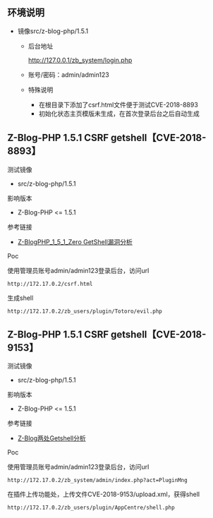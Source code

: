 ## 环境说明

* 镜像src/z-blog-php/1.5.1

  * 后台地址

    http://127.0.0.1/zb_system/login.php

  * 账号/密码：admin/admin123

  * 特殊说明

    * 在根目录下添加了csrf.html文件便于测试CVE-2018-8893
    * 初始化状态主页模版未生成，在首次登录后台之后自动生成

## Z-Blog-PHP 1.5.1 CSRF getshell【CVE-2018-8893】

测试镜像

* src/z-blog-php/1.5.1

影响版本

* Z-Blog-PHP <= 1.5.1

参考链接

* [Z-BlogPHP_1_5_1_Zero GetShell漏洞分析](http://www.freebuf.com/column/169630.html)

Poc

使用管理员账号admin/admin123登录后台，访问url

```shell
http://172.17.0.2/csrf.html
```

生成shell

```
http://172.17.0.2/zb_users/plugin/Totoro/evil.php
```



## Z-Blog-PHP 1.5.1 CSRF getshell【CVE-2018-9153】

测试镜像

- src/z-blog-php/1.5.1

影响版本

- Z-Blog-PHP <= 1.5.1

参考链接

- [Z-Blog两处Getshell分析](https://xz.aliyun.com/t/2277)

Poc

使用管理员账号admin/admin123登录后台，访问url

```
http://172.17.0.2/zb_system/admin/index.php?act=PluginMng
```

在插件上传功能处，上传文件CVE-2018-9153/upload.xml，获得shell

```
http://172.17.0.2/zb_users/plugin/AppCentre/shell.php
```

